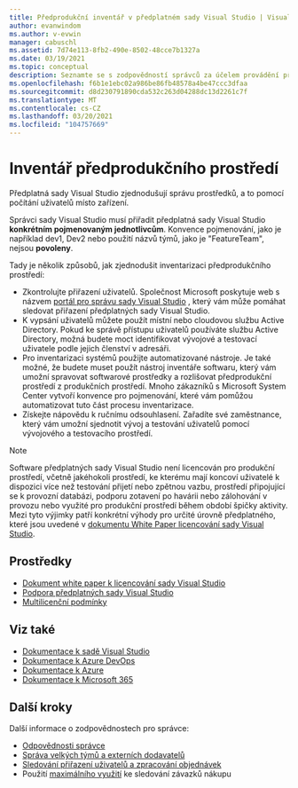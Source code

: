 ```yaml
---
title: Předprodukční inventář v předplatném sady Visual Studio | Visual Studio Marketplace
author: evanwindom
ms.author: v-evwin
manager: cabuschl
ms.assetid: 7d74e113-8fb2-490e-8502-48cce7b1327a
ms.date: 03/19/2021
ms.topic: conceptual
description: Seznamte se s zodpovědností správců za účelem provádění předprodukčních inventářů.
ms.openlocfilehash: f6b1e1ebc02a986be86fb48578a4be47ccc3dfaa
ms.sourcegitcommit: d8d230791890cda532c263d04288dc13d2261c7f
ms.translationtype: MT
ms.contentlocale: cs-CZ
ms.lasthandoff: 03/20/2021
ms.locfileid: "104757669"
---
```

# <a name="inventory-of-pre-production-environment"></a>Inventář předprodukčního prostředí
Předplatná sady Visual Studio zjednodušují správu prostředků, a to pomocí počítání uživatelů místo zařízení.

Správci sady Visual Studio musí přiřadit předplatná sady Visual Studio **konkrétním pojmenovaným jednotlivcům**. Konvence pojmenování, jako je například dev1, Dev2 nebo použití názvů týmů, jako je "FeatureTeam", nejsou **povoleny**.

Tady je několik způsobů, jak zjednodušit inventarizaci předprodukčního prostředí:
- Zkontrolujte přiřazení uživatelů. Společnost Microsoft poskytuje web s názvem [portál pro správu sady Visual Studio](https://manage.visualstudio.com/) , který vám může pomáhat sledovat přiřazení předplatných sady Visual Studio.
- K vypsání uživatelů můžete použít místní nebo cloudovou službu Active Directory. Pokud ke správě přístupu uživatelů používáte službu Active Directory, možná budete moct identifikovat vývojové a testovací uživatele podle jejich členství v adresáři.
- Pro inventarizaci systémů použijte automatizované nástroje. Je také možné, že budete muset použít nástroj inventáře softwaru, který vám umožní spravovat softwarové prostředky a rozlišovat předprodukční prostředí z produkčních prostředí. Mnoho zákazníků s Microsoft System Center vytvoří konvence pro pojmenování, které vám pomůžou automatizovat tuto část procesu inventarizace.
- Získejte nápovědu k ručnímu odsouhlasení. Zařadíte své zaměstnance, který vám umožní sjednotit vývoj a testování uživatelů pomocí vývojového a testovacího prostředí.

> [!NOTE]
> Software předplatných sady Visual Studio není licencován pro produkční prostředí, včetně jakéhokoli prostředí, ke kterému mají koncoví uživatelé k dispozici více než testování přijetí nebo zpětnou vazbu, prostředí připojující se k provozní databázi, podporu zotavení po havárii nebo zálohování v provozu nebo využité pro produkční prostředí během období špičky aktivity. Mezi tyto výjimky patří konkrétní výhody pro určité úrovně předplatného, které jsou uvedené v [dokumentu White Paper licencování sady Visual Studio](https://aka.ms/vslicensing).  

## <a name="resources"></a>Prostředky
- [Dokument white paper k licencování sady Visual Studio](https://visualstudio.microsoft.com/wp-content/uploads/2019/06/Visual-Studio-Licensing-Whitepaper-May-2019.pdf)
- [Podpora předplatných sady Visual Studio](https://aka.ms/vsadminhelp)
- [Multilicenční podmínky](https://www.microsoft.com/licensing/product-licensing/products.aspx)

## <a name="see-also"></a>Viz také
- [Dokumentace k sadě Visual Studio](/visualstudio/)
- [Dokumentace k Azure DevOps](/azure/devops/)
- [Dokumentace k Azure](/azure/)
- [Dokumentace k Microsoft 365](/microsoft-365/)

## <a name="next-steps"></a>Další kroky
Další informace o zodpovědnostech pro správce:
- [Odpovědnosti správce](admin-responsibilities.md)
- [Správa velkých týmů a externích dodavatelů](manage-teams.md)
- [Sledování přiřazení uživatelů a zpracování objednávek](assignments-orders.md)
- Použití [maximálního využití](maximum-usage.md) ke sledování závazků nákupu